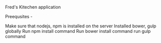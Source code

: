 Fred's Kitechen application

Preequsites -

Make sure that nodejs, npm is installed on the server
Installed bower, gulp globally
Run npm install command
Run bower install command
run gulp command
